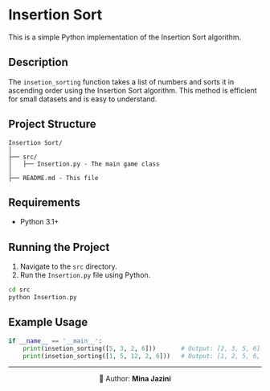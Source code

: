 # Insertion Sort
This is a simple Python implementation of the Insertion Sort algorithm.
## Description
The `insetion_sorting` function takes a list of numbers and sorts it in ascending order using the Insertion Sort algorithm. This method is efficient for small datasets and is easy to understand.
## Project Structure
```
Insertion Sort/
│
├── src/
│   ├── Insertion.py - The main game class
│
├── README.md - This file
```

## Requirements
- Python 3.1+
## Running the Project

1. Navigate to the `src` directory.
2. Run the `Insertion.py` file using Python.

```bash
cd src
python Insertion.py
```
## Example Usage
```python
if __name__ == '__main__':
    print(insetion_sorting([5, 3, 2, 6]))       # Output: [2, 3, 5, 6]
    print(insetion_sorting([1, 5, 12, 2, 6]))   # Output: [1, 2, 5, 6, 12]
```
---
<p align="center">👧 Author: <b>Mina Jazini</b></p>